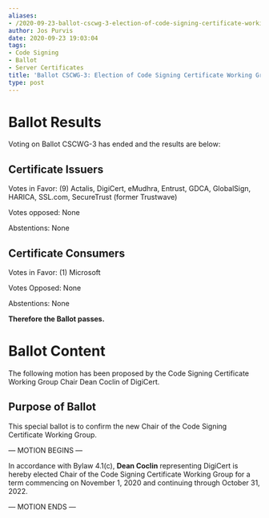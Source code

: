 ```yaml
---
aliases:
- /2020-09-23-ballot-cscwg-3-election-of-code-signing-certificate-working-group-chair/
author: Jos Purvis
date: 2020-09-23 19:03:04
tags:
- Code Signing
- Ballot
- Server Certificates
title: 'Ballot CSCWG-3: Election of Code Signing Certificate Working Group Chair'
type: post
---
```


# Ballot Results 

Voting on Ballot CSCWG-3 has ended and the results are below:

## Certificate Issuers 

Votes in Favor: (9) Actalis, DigiCert, eMudhra, Entrust, GDCA, GlobalSign, HARICA, SSL.com, SecureTrust (former Trustwave)

Votes opposed: None

Abstentions: None

## Certificate Consumers 

Votes in Favor: (1) Microsoft

Votes Opposed: None

Abstentions: None

**Therefore the Ballot passes.**

# Ballot Content 

The following motion has been proposed by the Code Signing Certificate Working Group Chair Dean Coclin of DigiCert.

## Purpose of Ballot 

This special ballot is to confirm the new Chair of the Code Signing Certificate Working Group.

— MOTION BEGINS —

In accordance with Bylaw 4.1(c), **Dean Coclin** representing DigiCert is hereby elected Chair of the Code Signing Certificate Working Group for a term commencing on November 1, 2020 and continuing through October 31, 2022.

— MOTION ENDS —